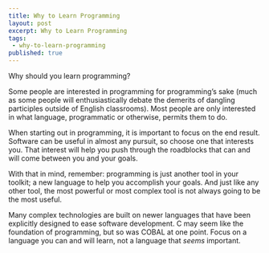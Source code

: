 ```yaml
---
title: Why to Learn Programming
layout: post
excerpt: Why to Learn Programming
tags:
 - why-to-learn-programming
published: true
---
```


Why should you learn programming?

Some people are interested in programming for programming’s sake (much as some people will enthusiastically debate the demerits of dangling participles outside of English classrooms). Most people are only interested in what language, programmatic or otherwise, permits them to do. 

<!--An example, here or somewhere else, of the types of things you can do with a background in programming would be helpful for beginners-->

When starting out in programming, it is important to focus on the end result. Software can be useful in almost any pursuit, so choose one that interests you. That interest will help you push through the roadblocks that can and will come between you and your goals.

With that in mind, remember: programming is just another tool in your toolkit; a new language to help you accomplish your goals. And just like any other tool, the most powerful or most complex tool is not always going to be the most useful.

Many complex technologies are built on newer languages that have been explicitly designed to ease software development. C may seem like the foundation of programming, but so was COBAL at one point. Focus on a language you can and will learn, not a language that *seems* important. 

<!--Might add that the framework for programming transfers well between different languages, kind of like learning how grammar works.-->

<!-- links to languages -->

